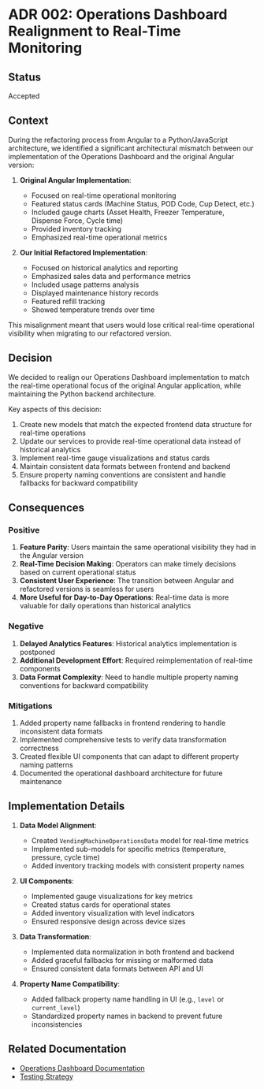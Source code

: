 # ADR 002: Operations Dashboard Realignment to Real-Time Monitoring

## Status

Accepted

## Context

During the refactoring process from Angular to a Python/JavaScript architecture, we identified a significant architectural mismatch between our implementation of the Operations Dashboard and the original Angular version:

1. **Original Angular Implementation**:
   - Focused on real-time operational monitoring
   - Featured status cards (Machine Status, POD Code, Cup Detect, etc.)
   - Included gauge charts (Asset Health, Freezer Temperature, Dispense Force, Cycle time)
   - Provided inventory tracking
   - Emphasized real-time operational metrics

2. **Our Initial Refactored Implementation**:
   - Focused on historical analytics and reporting
   - Emphasized sales data and performance metrics
   - Included usage patterns analysis
   - Displayed maintenance history records
   - Featured refill tracking
   - Showed temperature trends over time

This misalignment meant that users would lose critical real-time operational visibility when migrating to our refactored version.

## Decision

We decided to realign our Operations Dashboard implementation to match the real-time operational focus of the original Angular application, while maintaining the Python backend architecture.

Key aspects of this decision:

1. Create new models that match the expected frontend data structure for real-time operations
2. Update our services to provide real-time operational data instead of historical analytics
3. Implement real-time gauge visualizations and status cards
4. Maintain consistent data formats between frontend and backend
5. Ensure property naming conventions are consistent and handle fallbacks for backward compatibility

## Consequences

### Positive

1. **Feature Parity**: Users maintain the same operational visibility they had in the Angular version
2. **Real-Time Decision Making**: Operators can make timely decisions based on current operational status
3. **Consistent User Experience**: The transition between Angular and refactored versions is seamless for users
4. **More Useful for Day-to-Day Operations**: Real-time data is more valuable for daily operations than historical analytics

### Negative

1. **Delayed Analytics Features**: Historical analytics implementation is postponed
2. **Additional Development Effort**: Required reimplementation of real-time components
3. **Data Format Complexity**: Need to handle multiple property naming conventions for backward compatibility

### Mitigations

1. Added property name fallbacks in frontend rendering to handle inconsistent data formats
2. Implemented comprehensive tests to verify data transformation correctness
3. Created flexible UI components that can adapt to different property naming patterns
4. Documented the operational dashboard architecture for future maintenance

## Implementation Details

1. **Data Model Alignment**:
   - Created `VendingMachineOperationsData` model for real-time metrics
   - Implemented sub-models for specific metrics (temperature, pressure, cycle time)
   - Added inventory tracking models with consistent property names

2. **UI Components**:
   - Implemented gauge visualizations for key metrics
   - Created status cards for operational states
   - Added inventory visualization with level indicators
   - Ensured responsive design across device sizes

3. **Data Transformation**:
   - Implemented data normalization in both frontend and backend
   - Added graceful fallbacks for missing or malformed data
   - Ensured consistent data formats between API and UI

4. **Property Name Compatibility**:
   - Added fallback property name handling in UI (e.g., `level` or `current_level`)
   - Standardized property names in backend to prevent future inconsistencies

## Related Documentation

- [Operations Dashboard Documentation](../operations_dashboard.md)
- [Testing Strategy](../../testing-strategy.md)
